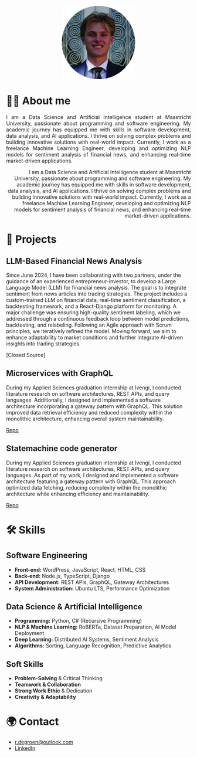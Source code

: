 <p align="center">
  <img src="profilepicture_fixed.jpg" alt="Profile Picture" width="200"/>
</p>

# 🙋‍♂️ About me
<p style="text-align: justify;"> I am a Data Science and Artificial Intelligence student at Maastricht University, passionate about programming and software engineering. My academic journey has equipped me with skills in software development, data analysis, and AI applications. I thrive on solving complex problems and building innovative solutions with real-world impact. Currently, I work as a freelance Machine Learning Engineer, developing and optimizing NLP models for sentiment analysis of financial news, and enhancing real-time market-driven applications. </p>

<div style="text-align: right"> I am a Data Science and Artificial Intelligence student at Maastricht University, passionate about programming and software engineering. My academic journey has equipped me with skills in software development, data analysis, and AI applications. I thrive on solving complex problems and building innovative solutions with real-world impact. Currently, I work as a freelance Machine Learning Engineer, developing and optimizing NLP models for sentiment analysis of financial news, and enhancing real-time market-driven applications. </div>

<style>I am a Data Science and Artificial Intelligence student at Maastricht University, passionate about programming and software engineering. My academic journey has equipped me with skills in software development, data analysis, and AI applications. I thrive on solving complex problems and building innovative solutions with real-world impact. Currently, I work as a freelance Machine Learning Engineer, developing and optimizing NLP models for sentiment analysis of financial news, and enhancing real-time market-driven applications. {text-align: justify}</style>

# 📂 Projects
## LLM-Based Financial News Analysis
Since June 2024, I have been collaborating with two partners, under the guidance of an experienced entrepreneur-investor, to develop a Large Language Model (LLM) for financial news analysis. The goal is to integrate sentiment from news articles into trading strategies. The project includes a custom-trained LLM on financial data, real-time sentiment classification, a backtesting framework, and a React-Django platform for monitoring. A major challenge was ensuring high-quality sentiment labeling, which we addressed through a continuous feedback loop between model predictions, backtesting, and relabeling. Following an Agile approach with Scrum principles, we iteratively refined the model. Moving forward, we aim to enhance adaptability to market conditions and further integrate AI-driven insights into trading strategies.

[Closed Source]

## Microservices with GraphQL
During my Applied Sciences graduation internship at Ivengi, I conducted literature research on software architectures, REST APIs, and query languages. Additionally, I designed and implemented a software architecture incorporating a gateway pattern with GraphQL. This solution improved data retrieval efficiency and reduced complexity within the monolithic architecture, enhancing overall system maintainability.

[Repo](https://github.com/rutgerfrans/GraphQL-in-Microservice-Gateway-Pattern)

## Statemachine code generator
During my Applied Sciences graduation internship at Ivengi, I conducted literature research on software architectures, REST APIs, and query languages. As part of my work, I designed and implemented a software architecture featuring a gateway pattern with GraphQL. This approach optimized data fetching, reducing complexity within the monolithic architecture while enhancing efficiency and maintainability.

[Repo](https://github.com/rutgerfrans/Statemachine-Code-Generator)

# 🛠️ Skills

## Software Engineering  
- **Front-end:** WordPress, JavaScript, React, HTML, CSS  
- **Back-end:** Node.js, TypeScript, Django  
- **API Development:** REST APIs, GraphQL, Gateway Architectures  
- **System Administration:** Ubuntu LTS, Performance Optimization  

## Data Science & Artificial Intelligence  
- **Programming:** Python, C# (Recursive Programming)  
- **NLP & Machine Learning:** RoBERTa, Dataset Preparation, AI Model Deployment  
- **Deep Learning:** Distributed AI Systems, Sentiment Analysis  
- **Algorithms:** Sorting, Language Recognition, Predictive Analytics  

## Soft Skills  
- **Problem-Solving** & Critical Thinking  
- **Teamwork & Collaboration**  
- **Strong Work Ethic** & Dedication  
- **Creativity & Adaptability**  


# 🌍 Contact
- r.degroen@outlook.com
- [LinkedIn](https://www.linkedin.com/in/rutgerfrans/)


